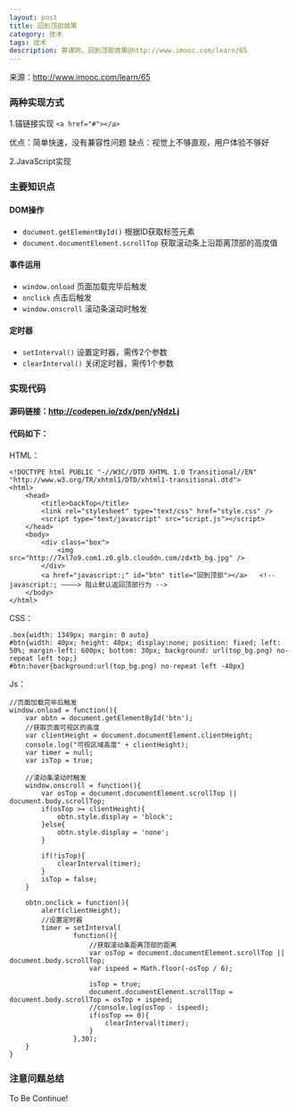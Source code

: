 ```yaml
---
layout: post
title: 回到顶部效果
category: 技术
tags: 技术
description: 慕课网，回到顶部效果@http://www.imooc.com/learn/65
---
```

来源：<a href="http://www.imooc.com/learn/65">http://www.imooc.com/learn/65</a>

### 两种实现方式
1.锚链接实现  `<a href="#"></a>`

   优点：简单快速，没有兼容性问题
   缺点：视觉上不够直观，用户体验不够好

2.JavaScript实现

### 主要知识点

#### DOM操作
- `document.getElementById()` 根据ID获取标签元素
- `document.documentElement.scrollTop` 获取滚动条上沿距离顶部的高度值

#### 事件运用
- `window.onload` 页面加载完毕后触发
- `onclick` 点击后触发
- `window.onscroll` 滚动条滚动时触发

#### 定时器
- `setInterval()` 设置定时器，需传2个参数
- `clearInterval()` 关闭定时器，需传1个参数

### 实现代码

#### 源码链接：<a href="http://codepen.io/zdx/pen/yNdzLj">http://codepen.io/zdx/pen/yNdzLj</a>

#### 代码如下：

HTML：

	<!DOCTYPE html PUBLIC "-//W3C//DTD XHTML 1.0 Transitional//EN" "http://www.w3.org/TR/xhtml1/DTD/xhtml1-transitional.dtd">
	<html>
		<head>
			<title>backTop</title>
			<link rel="stylesheet" type="text/css" href="style.css" />
			<script type="text/javascript" src="script.js"></script>
		</head>
		<body>
			<div class="box">
				<img src="http://7xl7o9.com1.z0.glb.clouddn.com/zdxtb_bg.jpg" />
			</div>
			<a href="javascript:;" id="btn" title="回到顶部"></a>	<!-- javascript:; ————> 阻止默认返回顶部行为 -->
		</body>
	</html>	

CSS：

	.box{width: 1349px; margin: 0 auto}
	#btn{width: 40px; height: 40px; display:none; position: fixed; left: 50%; margin-left: 600px; bottom: 30px; background: url(top_bg.png) no-repeat left top;}
	#btn:hover{background:url(top_bg.png) no-repeat left -40px}

Js：


	//页面加载完毕后触发
	window.onload = function(){
		var obtn = document.getElementById('btn');
		//获取页面可视区的高度
		var clientHeight = document.documentElement.clientHeight;
		console.log("可视区域高度" + clientHeight);
		var timer = null;
		var isTop = true;
	
		//滚动条滚动时触发
		window.onscroll = function(){
			var osTop = document.documentElement.scrollTop || document.body.scrollTop;
			if(osTop >= clientHeight){
				obtn.style.display = 'block';
			}else{
				obtn.style.display = 'none';
			}
			
			if(!isTop){
				clearInterval(timer);
			}
			isTop = false;
		}
	
		obtn.onclick = function(){
			alert(clientHeight);
			//设置定时器
			timer = setInterval(
					function(){
						//获取滚动条距离顶部的距离
						var osTop = document.documentElement.scrollTop || document.body.scrollTop;
						var ispeed = Math.floor(-osTop / 6);
	
						isTop = true;
						document.documentElement.scrollTop = document.body.scrollTop = osTop + ispeed;
						//console.log(osTop - ispeed);
						if(osTop == 0){
							clearInterval(timer);
						}
					},30);
		}
	}

### 注意问题总结

To Be Continue!